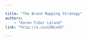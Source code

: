 ```yaml
---

title: "The Brand Mapping Strategy"
authors:
    - "Karen Tiber Leland"
link: "http://a.co/eZNixkh"

---
```

